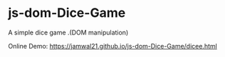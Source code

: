 # js-dom-Dice-Game
A simple dice game .(DOM manipulation) 

Online Demo: https://jamwal21.github.io/js-dom-Dice-Game/dicee.html

